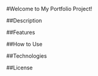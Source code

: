 #Welcome to My Portfolio Project!

##Description

##Features

##How to Use

##Technologies

##License